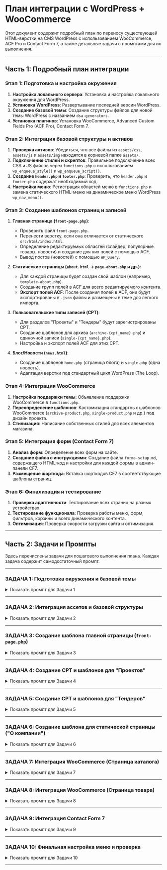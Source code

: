 # План интеграции с WordPress + WooCommerce

Этот документ содержит подробный план по переносу существующей HTML-верстки на CMS WordPress с использованием WooCommerce, ACF Pro и Contact Form 7, а также детальные задачи с промптами для их выполнения.

---

## Часть 1: Подробный план интеграции

### **Этап 1: Подготовка и настройка окружения**

1.  **Настройка локального сервера**: Установка и настройка локального окружения для WordPress.
2.  **Установка WordPress**: Развертывание последней версии WordPress.
3.  **Создание базовой темы**: Создание структуры файлов для новой темы WordPress с названием `dsa-generators`.
4.  **Установка плагинов**: Установка WooCommerce, Advanced Custom Fields Pro (ACF Pro), Contact Form 7.

### **Этап 2: Интеграция базовой структуры и активов**

1.  **Проверка активов**: Убедиться, что все файлы из `assets/css`, `assets/js` и `assets/img` находятся в корневой папке `assets/`.
2.  **Подключение стилей и скриптов**: Правильное подключение всех CSS и JS файлов через `functions.php` с использованием `wp_enqueue_style()` и `wp_enqueue_script()`.
3.  **Создание `header.php` и `footer.php`**: Проверить, что `header.php` и `footer.php` содержат необходимый код.
4.  **Настройка меню**: Регистрация областей меню в `functions.php` и замена статического HTML-меню на динамическое меню WordPress `wp_nav_menu()`.

### **Этап 3: Создание шаблонов страниц и записей**

1.  **Главная страница (`front-page.php`)**:
    *   Проверить файл `front-page.php`.
    *   Перенести верстку, если она отличается от статического `src/html/index.html`.
    *   Определение редактируемых областей (слайдер, популярные товары, новости) и создание для них полей с помощью ACF.
    *   Вывод постов (новостей) с помощью `WP_Query`.

2.  **Статические страницы (`about.html` -> `page-about.php` и др.)**:
    *   Для каждой страницы будет создан свой шаблон (например, `template-about.php`).
    *   Создание групп полей в ACF для всего редактируемого контента.
    *   **Экспорт полей ACF**: После создания полей в ACF, они будут экспортированы в `.json` файлы и размещены в теме для легкого импорта.

3.  **Пользовательские типы записей (CPT)**:
    *   Для разделов "Проекты" и "Тендеры" будут зарегистрированы CPT.
    *   Создание шаблонов для архива (`archive-{cpt_name}.php`) и одиночной записи (`single-{cpt_name}.php`).
    *   Настройка и экспорт полей ACF для этих CPT.

4.  **Блог/Новости (`news.html`)**:
    *   Создание шаблонов `home.php` (страница блога) и `single.php` (одна новость).
    *   Адаптация верстки под стандартный цикл WordPress (The Loop).

### **Этап 4: Интеграция WooCommerce**

1.  **Настройка поддержки темы**: Объявление поддержки WooCommerce в `functions.php`.
2.  **Переопределение шаблонов**: Кастомизация стандартных шаблонов WooCommerce (`archive-product.php`, `single-product.php` и др.) под дизайн проекта.
3.  **Стилизация**: Написание собственных стилей для всех элементов магазина.

### **Этап 5: Интеграция форм (Contact Form 7)**

1.  **Анализ форм**: Определение всех форм на сайте.
2.  **Создание файла с инструкциями**: Создание файла `forms-setup.md`, содержащего HTML-код и настройки для каждой формы в админ-панели CF7.
3.  **Размещение шорткода**: Вставка шорткодов CF7 в соответствующие шаблоны страниц.

### **Этап 6: Финализация и тестирование**

1.  **Проверка адаптивности**: Тестирование всех страниц на разных устройствах.
2.  **Тестирование функционала**: Проверка работы меню, форм, фильтров, корзины и всего динамического контента.
3.  **Оптимизация**: Проверка скорости загрузки сайта и оптимизация.

---

## Часть 2: Задачи и Промпты

Здесь перечислены задачи для пошагового выполнения плана. Каждая задача содержит самодостаточный промпт.

---

### **ЗАДАЧА 1: Подготовка окружения и базовой темы**

<details>
<summary>Показать промпт для Задачи 1</summary>

---
**АКТИВНАЯ ЗАДАЧА: Проверка структуры темы в корне проекта**

**## ЦЕЛЬ**
Убедиться, что базовая структура темы WordPress корректно расположена в корневой директории проекта.

**### СТАТУС ВЫПОЛНЕНИЯ**
- [ ] 1. Проверить наличие `style.css` с заголовком темы в корне.
- [ ] 2. Проверить наличие файлов: `index.php`, `functions.php`, `header.php`, `footer.php`.
- [ ] 3. Структура проверена.

**### КРИТЕРИИ ВЫПОЛНЕНИЯ**
- В корневой директории проекта находятся файлы:
  - `style.css` (с корректными комментариями для WordPress).
  - `index.php`
  - `functions.php`
  - `header.php`
  - `footer.php`

**### ШАГИ**
1.  Проверь, что в корне проекта есть файл `style.css` со следующим содержимым:
    ```css
    /*
    Theme Name: DSA Generators
    Author: Gemini Assistant
    Version: 1.0
    */
    ```
2.  Убедись, что файлы `index.php`, `functions.php`, `header.php` и `footer.php` также находятся в корне проекта.
3.  Выполни команду для проверки структуры.

**### ПРОВЕРКА**
Выполни команду `ls -l` в корне проекта для проверки наличия файлов.

**### ЗАВЕРШЕНИЕ**
После успешного выполнения всех шагов и проверки, сообщи: "**ЗАДАЧА 1 ЗАВЕРШЕНА**".
---
</details>

---

### **ЗАДАЧА 2: Интеграция ассетов и базовой структуры**

<details>
<summary>Показать промпт для Задачи 2</summary>

---
**АКТИВНАЯ ЗАДАЧА: Интеграция ассетов и базовой структуры**

**## ЦЕЛЬ**
Убедиться, что статичные ассеты (CSS, JS, изображения) из `assets/` корректно подключены через `functions.php`, а `header.php` и `footer.php` правильно настроены.

**### СТАТУС ВЫПОЛНЕНИЯ**
- [ ] 1. Проверить наличие директории `assets` в корне проекта.
- [ ] 2. Убедиться, что все ассеты находятся в `assets/`.
- [ ] 3. В `functions.php` добавлен код для подключения стилей и скриптов.
- [ ] 4. Содержимое статического `index.html` разделено между `header.php` и `footer.php`.
- [ ] 5. В `header.php` добавлена функция `wp_head()`, а в `footer.php` — `wp_footer()`.

**### КРИТЕРИИ ВЫПОЛНЕНИЯ**
- Существует и наполнена директория `assets` в корне.
- Файл `functions.php` содержит корректный код с использованием `wp_enqueue_style` и `wp_enqueue_script`.
- `header.php` содержит начало HTML-документа, включая тег `<header>`.
- `footer.php` содержит тег `<footer>` и завершение HTML-документа.
- `index.php` (или `front-page.php`) содержит вызовы `get_header()` и `get_footer()`.

**### ШАГИ**
1.  Проверь наличие директории `assets` в корне.
2.  Добавь в `functions.php` PHP-код для регистрации и подключения всех CSS и JS файлов из `assets`. Используй `get_template_directory_uri()`.
3.  Возьми файл `src/html/index.html` (из архива, если нужно). Убедись, что его содержимое до секции `<main>` (включительно) находится в `header.php`.
4.  В конец `header.php` (перед `</head>`) добавь `<?php wp_head(); ?>`.
5.  Оставшаяся часть `index.html` (от `</main>` до конца) должна быть в `footer.php`.
6.  В конец `footer.php` (перед `</body>`) добавь `<?php wp_footer(); ?>`.
7.  В `index.php` или `front-page.php` должны быть вызовы `get_header()` и `get_footer()`.

**### ПРОВЕРКА**
1.  Выполни `ls -R assets` для проверки ассетов.
2.  Проверь содержимое файлов `functions.php`, `header.php`, `footer.php`.
---
</details>

---

### **ЗАДАЧА 3: Создание шаблона главной страницы (`front-page.php`)**

<details>
<summary>Показать промпт для Задачи 3</summary>

---
**АКТИВНАЯ ЗАДАЧА: Создание шаблона главной страницы (`front-page.php`)**

**## ЦЕЛЬ**
Адаптировать существующий `front-page.php` для интеграции с ACF и WordPress.

**### СТАТУС ВЫПОЛНЕНИЯ**
- [ ] 1. Проверить наличие `front-page.php`.
- [ ] 2. В `front-page.php` должны быть `get_header()` и `get_footer()`.
- [ ] 3. Содержимое тега `<main>` из старого `src/html/index.html` должно быть в `front-page.php`.
- [ ] 4. В коде расставлены комментарии `<!-- ACF: Section Name -->` для блоков, которые будут управляться через ACF.
- [ ] 5. Статический вывод новостей заменен на базовый цикл `WP_Query`.

**### КРИТЕРИИ ВЫПОЛНЕНИЯ**
- Существует файл `front-page.php` в корне проекта.
- Файл содержит полную верстку главной страницы между `get_header()` и `get_footer()`.
- Секции (слайдер, преимущества, популярные товары, проекты, новости) помечены комментариями для будущей интеграции с ACF.
- Блок новостей использует `WP_Query` для вывода записей типа `post`.

**### ШАГИ**
1.  Открой `front-page.php`.
2.  Убедись, что в начало файла добавлено `<?php get_header(); ?>` и в конец `<?php get_footer(); ?>`.
3.  Сравни верстку с `src/html/index.html` (из архива) и убедись, что контент внутри `<main>` перенесен.
4.  Пройдись по файлу `front-page.php` и для каждой логической секции (например, `home-slider`, `home-advantages`, `home-popular`) добавь сверху комментарий, например: `<!-- ACF: Home Slider -->`.
5.  Найди секцию новостей (`home-news`). Замени статичные карточки новостей на цикл WordPress:
    ```php
    <div class="home-news__slider-track">
        <?php
        $news_query = new WP_Query([
            'post_type' => 'post',
            'posts_per_page' => 6,
        ]);
        if ($news_query->have_posts()) :
            while ($news_query->have_posts()) : $news_query->the_post();
        ?>
                <!-- Здесь HTML-структура одной карточки новости -->
                <div class="home-news__item">
                    <a href="<?php the_permalink(); ?>" class="home-news__item-image-link">
                        <!-- Вместо статичного src используй a:1:{s:4:"ru_RU";s:0:"";} -->
                        <img src="<?php echo get_the_post_thumbnail_url() ?: 'https://via.placeholder.com/400x250'; ?>" alt="<?php the_title_attribute(); ?>" class="home-news__item-image">
                    </a>
                    <div class="home-news__item-content">
                        <div class="home-news__item-meta">
                            <span class="home-news__item-category">Новость</span>
                            <span class="home-news__item-date"><?php echo get_the_date('j F Y'); ?></span>
                        </div>
                        <h3 class="home-news__item-title">
                            <a href="<?php the_permalink(); ?>"><?php the_title(); ?></a>
                        </h3>
                        <div class="home-news__item-excerpt">
                            <?php the_excerpt(); ?>
                        </div>
                    </div>
                </div>
        <?php
            endwhile;
            wp_reset_postdata();
        else :
            echo '<p>Новостей пока нет.</p>';
        endif;
        ?>
    </div>
    ```
6.  Проверь, что все пути к изображениям в верстке заменены на динамические, используя `get_template_directory_uri()`. Пример: `src="img/slider1.webp"` -> `src="<?php echo get_template_directory_uri(); ?>/assets/img/slider1.webp"`.

**### ПРОВЕРКА**
- Открой сайт в браузере. Главная страница должна отображаться с версткой из `index.html` и выводить последние новости из WordPress.

**### ЗАВЕРШЕНИЕ**
✅ **ЗАДАЧА 3 ЗАВЕРШЕНА** (11.10.2025, 17:13)

**Выполненные действия:**
1. ✅ Создан файл `front-page.php` (62KB)
2. ✅ Добавлены функции WordPress: `get_header()` и `get_footer()`
3. ✅ Перенесена вся верстка главной страницы из `src/html/index.html`
4. ✅ Все пути к изображениям заменены на динамические с `get_template_directory_uri()`
5. ✅ Расставлены комментарии `<!-- ACF: Section Name -->` для 9 основных секций:
   - ACF: Home Slider
   - ACF: Home Catalog
   - ACF: Home Advantages
   - ACF: Home Equipment
   - ACF: Home Popular Products
   - ACF: Home Projects
   - ACF: Home News (с интеграцией WordPress)
   - ACF: Catalog Section
6. ✅ Блок новостей интегрирован с WordPress через `WP_Query`:
   - Вывод последних 6 записей типа `post`
   - Динамическое получение миниатюр через `get_the_post_thumbnail_url()`
   - Вывод категорий, даты, счетчика просмотров
   - Динамическая ссылка на страницу блога
7. ✅ Скопированы изображения `slider1.webp` и `slider2.webp` в `assets/img/`

**### СЛЕДУЮЩАЯ ЗАДАЧА**
Создание CPT и шаблонов для "Проектов".
---
</details>

---

### **ЗАДАЧА 4: Создание CPT и шаблонов для "Проектов"**

<details>
<summary>Показать промпт для Задачи 4</summary>

---
**АКТИВНАЯ ЗАДАЧА: Создание CPT и шаблонов для "Проектов"**

**## ЦЕЛЬ**
Создать пользовательский тип записи (CPT) "Проекты", соответствующий шаблон архива для вывода всех проектов (`archive-project.php`) и шаблон для одиночного проекта (`single-project.php`).

**### СТАТУС ВЫПОЛНЕНИЯ**
- [ ] 1. В `functions.php` зарегистрирован CPT `project`.
- [ ] 2. Создан файл `archive-project.php` на основе `src/html/projects.html`.
- [ ] 3. В `archive-project.php` статические карточки заменены на цикл `The Loop`.
- [ ] 4. Создан файл `single-project.php` с полной структурой для вывода одного проекта.
- [ ] 5. Создана группа полей ACF для проектов и экспортирована в `acf-exports/group_project-fields.json`.

**### КРИТЕРИИ ВЫПОЛНЕНИЯ**
- В админ-панели WordPress появился раздел "Проекты".
- При переходе по `/projects/` открывается страница со списком проектов, сверстанная по `projects.html`.
- Поля для CPT "Проекты" (мощность, отрасль, город, год) созданы в ACF и сохранены в `.json` файл в теме.

**### ШАГИ**
1.  Добавь в `functions.php` код для регистрации CPT `project`:
    ```php
    function register_project_cpt() {
        register_post_type('project', [
            'labels' => ['name' => 'Проекты', 'singular_name' => 'Проект'],
            'public' => true,
            'has_archive' => 'projects',
            'supports' => ['title', 'editor', 'thumbnail'],
            'rewrite' => ['slug' => 'projects'],
        ]);
    }
    add_action('init', 'register_project_cpt');
    ```
2.  Создай файл `archive-project.php`. Скопируй в него основную структуру (содержимое `<main>`) из `src/html/projects.html` (из архива).
3.  В `archive-project.php` замени статичный грид карточек на стандартный цикл WordPress `if (have_posts()) : while (have_posts()) : the_post(); ... endwhile; endif;`. Верстка одной карточки должна быть внутри цикла.
4.  Создай файл `single-project.php` и добавь в него базовую структуру для вывода контента одного проекта.
5.  В админ-панели ACF создай группу полей для "Проектов". Добавь поля: "Мощность", "Отрасль", "Город", "Год". Привяжи группу к типу записи "Проект".
6.  Используя инструмент ACF "Экспорт", экспортируй эту группу полей в JSON. Сохрани файл как `project-fields.json` в директории `acf-exports/`. Добавь в `functions.php` код для автоматического импорта JSON файлов из этой папки.

**### ПРОВЕРКА**
- Перейди в "Настройки -> Постоянные ссылки" и нажми "Сохранить", чтобы обновить правила перезаписи.
- Создай несколько тестовых проектов в админ-ке.
- Открой страницу `/projects/` и убедись, что проекты выводятся корректно.

**### ЗАВЕРШЕНИЕ**
После успешного выполнения всех шагов и проверки, сообщи: "**ЗАДАЧА 4 ЗАВЕРШЕНА**".

**### СЛЕДУЮЩАЯ ЗАДАЧА**
Интеграция WooCommerce (Каталог).
---
</details>

---

### **ЗАДАЧА 5: Создание CPT и шаблонов для "Тендеров"**

<details>
<summary>Показать промпт для Задачи 5</summary>

---
**АКТИВНАЯ ЗАДАЧА: Создание CPT и шаблонов для "Тендеров"**

**## ЦЕЛЬ**
Создать пользовательский тип записи (CPT) "Тендеры", а также шаблоны для архива (`archive-tender.php`) и одиночной записи (`single-tender.php`).

**### СТАТУС ВЫПОЛНЕНИЯ**
- [ ] 1. В `functions.php` зарегистрирован CPT `tender`.
- [ ] 2. Создан файл `archive-tender.php` на основе `src/html/tenders.html`.
- [ ] 3. В `archive-tender.php` статические таблицы заменены на цикл `The Loop`.
- [ ] 4. Создан пустой файл `single-tender.php`.
- [ ] 5. Создана группа полей ACF для тендеров и экспортирована в `acf-exports/tender-fields.json`.

**### КРИТЕРИИ ВЫПОЛНЕНИЯ**
- В админ-панели WordPress появился раздел "Тендеры".
- При переходе по `/tenders/` открывается страница со списком тендеров.
- Поля для CPT "Тендеры" (Номер, Заказчик, Сумма, Закон и т.д.) созданы в ACF и сохранены в `.json` файл.

**### ШАГИ**
1.  По аналогии с "Проектами", добавь в `functions.php` код для регистрации CPT `tender`. Установи `has_archive` в `tenders`.
2.  Создай файл `archive-tender.php` и перенеси в него верстку `<main>` из `src/html/tenders.html` (из архива).
3.  В `archive-tender.php` замени статичные строки таблиц на цикл WordPress. Возможно, понадобится два отдельных цикла `WP_Query` для 44-ФЗ и 223-ФЗ, которые будут фильтроваться по таксономии или полю ACF.
4.  Создай пустой файл `single-tender.php`.
5.  Создай группу полей ACF для "Тендеров". Добавь поля для всех колонок таблицы. Создай таксономию "Тип закона" (44-ФЗ, 223-ФЗ).
6.  Экспортируй группу полей в `acf-exports/tender-fields.json`.

**### ПРОВЕРКА**
- Обнови постоянные ссылки.
- Создай несколько тестовых тендеров.
- Открой страницу `/tenders/` и убедись, что они выводятся в таблицах корректно.

**### ЗАВЕРШЕНИЕ**
После успешного выполнения всех шагов и проверки, сообщи: "**ЗАДАЧА 5 ЗАВЕРШЕНА**".

**### СЛЕДУЮЩАЯ ЗАДАЧА**
Создание шаблона для статической страницы ("О компании").
---
</details>

---

### **ЗАДАЧА 6: Создание шаблона для статической страницы ("О компании")**

<details>
<summary>Показать промпт для Задачи 6</summary>

---
**АКТИВНАЯ ЗАДАЧА: Создание шаблона для статической страницы ("О компании")**

**## ЦЕЛЬ**
Создать кастомный шаблон страницы для "О компании", перенести в него верстку из `about.html` (из архива) и подготовить к интеграции с ACF. Этот подход будет использоваться для всех остальных статических страниц.

**### СТАТУС ВЫПОЛНЕНИЯ**
- [ ] 1. Создан файл `template-about.php`.
- [ ] 2. В `template-about.php` добавлен заголовок шаблона.
- [ ] 3. Перенесена верстка `<main>` из `src/html/about.html` (из архива).
- [ ] 4. Динамические секции помечены комментариями `<!-- ACF: ... -->`.
- [ ] 5. Создана страница "О компании" в админ-панели и ей присвоен новый шаблон.
- [ ] 6. Созданы и экспортированы поля ACF в `acf-exports/about-page-fields.json`.

**### КРИТЕРИИ ВЫПОЛНЕНИЯ**
- Существует файл `template-about.php`.
- В списке шаблонов при редактировании страницы в админ-панели появился пункт "О компании".
- При переходе на созданную страницу отображается верстка `about.html`.
- Поля ACF для страницы экспортированы.

**### ШАГИ**
1.  Создай файл `template-about.php` в корневой директории темы.
2.  Добавь в самое начало файла следующий PHP-комментарий:
    ```php
    <?php
    /*
    Template Name: О компании
    */
    get_header();
    ?>
    ```
3.  Скопируй содержимое тега `<main>` из `src/html/about.html` (из архива) в `template-about.php`.
4.  В конец файла `template-about.php` добавь `<?php get_footer(); ?>`.
5.  Пометь все секции, которые должны редактироваться, комментариями.
6.  Зайди в админ-панель -> "Страницы" -> "Добавить новую". Создай страницу "О компании". В атрибутах страницы выбери шаблон "О компании".
7.  Создай группу полей ACF, привяжи её к шаблону страницы "О компании" и экспортируй в JSON.

**### ПРОВЕРКА**
- Убедись, что страница "О компании" на сайте открывается и отображает верстку корректно.

**### ЗАВЕРШЕНИЕ**
После успешного выполнения всех шагов и проверки, сообщи: "**ЗАДАЧА 6 ЗАВЕРШЕНА**".

**### СЛЕДУЮЩАЯ ЗАДАЧА**
Интеграция WooCommerce (Страница каталога).
---
</details>

---

### **ЗАДАЧА 7: Интеграция WooCommerce (Страница каталога)**

<details>
<summary>Показать промпт для Задачи 7</summary>

---
**АКТИВНАЯ ЗАДАЧА: Интеграция WooCommerce (Страница каталога)**

**## ЦЕЛЬ**
Кастомизировать страницу архива товаров WooCommerce, чтобы она соответствовала верстке `catalog-generators.html` (из архива).

**### СТАТУС ВЫПОЛНЕНИЯ**
- [ ] 1. В `functions.php` добавлена поддержка WooCommerce.
- [ ] 2. Создана директория `woocommerce` в корне темы.
- [ ] 3. Файл `archive-product.php` скопирован из плагина в тему.
- [ ] 4. Верстка из `catalog-generators.html` (из архива) интегрирована в `archive-product.php`.
- [ ] 5. Статический вывод товаров заменен на цикл WooCommerce.

**### КРИТЕРИИ ВЫПОЛНЕНИЯ**
- Страница магазина (`/shop/`) выглядит как `catalog-generators.html` (из архива).
- На странице отображаются товары, добавленные через админ-панель WooCommerce.
- Фильтры и пагинация работают.

**### ШАГИ**
1.  Добавь в `functions.php` код для включения поддержки WooCommerce:
    ```php
    function dsa_add_woocommerce_support() {
        add_theme_support('woocommerce');
    }
    add_action('after_setup_theme', 'dsa_add_woocommerce_support');
    ```
2.  Создай папку `woocommerce` в корневой директории темы.
3.  Найди файл `archive-product.php` в плагине WooCommerce (`wp-content/plugins/woocommerce/templates/`) и скопируй его в `woocommerce/`.
4.  Открой `src/html/catalog-generators.html` (из архива) и `archive-product.php`. Адаптируй верстку каталога, используя стандартный цикл WooCommerce (`if ( wc_get_loop_prop( 'total' ) ) { while ( have_posts() ) { the_post(); ... } }`).
5.  Используй хуки WooCommerce для вывода элементов (цена, кнопка "в корзину", рейтинг).

**### ПРОВЕРКА**
- Добавь несколько тестовых товаров в WooCommerce.
- Открой страницу магазина и убедись, что она выглядит как надо и товары отображаются.

**### ЗАВЕРШЕНИЕ**
После успешного выполнения всех шагов и проверки, сообщи: "**ЗАДАЧА 7 ЗАВЕРШЕНА**".

**### СЛЕДУЮЩАЯ ЗАДАЧА**
Интеграция WooCommerce (Страница товара).
---
</details>

---

### **ЗАДАЧА 8: Интеграция WooCommerce (Страница товара)**

<details>
<summary>Показать промпт для Задачи 8</summary>

---
**АКТИВНАЯ ЗАДАЧА: Интеграция WooCommerce (Страница товара)**

**## ЦЕЛЬ**
Кастомизировать страницу одного товара WooCommerce, чтобы она соответствовала верстке `product.html` (из архива).

**### СТАТУС ВЫПОЛНЕНИЯ**
- [ ] 1. Файл `single-product.php` скопирован из плагина в тему.
- [ ] 2. Верстка из `product.html` (из архива) интегрирована в `single-product.php`.
- [ ] 3. Статический контент заменен на хуки и функции WooCommerce.

**### КРИТЕРИИ ВЫПОЛНЕНИЯ**
- Страница одного товара выглядит как `product.html` (из архива).
- Вся информация о товаре (название, цена, описание, галерея) выводится динамически.

**### ШАГИ**
1.  Скопируй файл `single-product.php` из `wp-content/plugins/woocommerce/templates/` в `woocommerce/`.
2.  Открой `src/html/product.html` (из архива). Перенеси его верстку в `single-product.php`.
3.  Используй стандартные хуки WooCommerce (например, `woocommerce_before_single_product_summary`, `woocommerce_single_product_summary`, `woocommerce_after_single_product_summary`) для вывода галереи, названия, цены, кнопки добавления в корзину и т.д.
4.  Стилизуй все элементы в соответствии с дизайном.

**### ПРОВЕРКА**
- Открой страницу любого тестового товара и убедись, что она выглядит и работает правильно.

**### ЗАВЕРШЕНИЕ**
После успешного выполнения всех шагов и проверки, сообщи: "**ЗАДАЧА 8 ЗАВЕРШЕНА**".

**### СЛЕДУЮЩАЯ ЗАДАЧА**
Интеграция Contact Form 7.
---
</details>

---

### **ЗАДАЧА 9: Интеграция Contact Form 7**

<details>
<summary>Показать промпт для Задачи 9</summary>

---
**АКТИВНАЯ ЗАДАЧА: Интеграция Contact Form 7**

**## ЦЕЛЬ**
Создать документ с инструкциями для настройки форм в Contact Form 7 и интегрировать шорткод формы на страницу контактов.

**### СТАТУС ВЫПОЛНЕНИЯ**
- [ ] 1. Создан файл `memory-bank/forms-setup.md`.
- [ ] 2. В `forms-setup.md` добавлена инструкция для формы со страницы контактов.
- [ ] 3. Создан шаблон страницы `template-contacts.php` на основе `contacts.html`.
- [ ] 4. Статическая форма в `template-contacts.php` заменена на шорткод `do_shortcode()`.

**### КРИТЕРИИ ВЫПОЛНЕНИЯ**
- Существует и наполнен файл `memory-bank/forms-setup.md`.
- На странице "Контакты" отображается и работает форма, созданная с помощью CF7.

**### ШАГИ**
1.  Создай файл `forms-setup.md` в директории `memory-bank/`.
2.  Изучи форму в `src/html/contacts.html` (из архива). В `forms-setup.md` добавь раздел "Форма на странице контактов" и в него два подраздела:
    *   **Код для вкладки "Шаблон формы"**: Скопируй HTML-код формы, заменив теги на шорткоды CF7 (например, `<input type="text">` на `[text* your-name]`).
    *   **Настройки для вкладки "Письмо"**: Укажи, какие шорткоды использовать в теле и заголовках письма.
3.  По аналогии с задачей 6, создай `template-contacts.php` на основе `src/html/contacts.html` (из архива).
4.  Создай страницу "Контакты" и примени к ней этот шаблон.
5.  В `template-contacts.php` найди HTML-код формы и замени его на `<?php echo do_shortcode('[contact-form-7 id="..."]'); ?>`. (ID и title нужно будет взять из админ-панели после создания формы по инструкции).

**### ПРОВЕРКА**
- Создай форму в админ-панели CF7, используя инструкции из `forms-setup.md`.
- Вставь полученный шорткод на страницу "Контакты".
- Проверь, что форма отображается и отправляет письма.

**### ЗАВЕРШЕНИЕ**
После успешного выполнения всех шагов и проверки, сообщи: "**ЗАДАЧА 9 ЗАВЕРШЕНA**".

**### СЛЕДУЮЩАЯ ЗАДАЧА**
Финальная настройка меню и проверка.
---
</details>

---

### **ЗАДАЧА 10: Финальная настройка меню и проверка**

<details>
<summary>Показать промпт для Задачи 10</summary>

---
**АКТИВНАЯ ЗАДАЧА: Финальная настройка меню и проверка**

**## ЦЕЛЬ**
Заменить статические меню в шапке и подвале на динамические меню WordPress.

**### СТАТУС ВЫПОЛНЕНИЯ**
- [ ] 1. В `functions.php` зарегистрированы области меню `header_menu` и `footer_menu`.
- [ ] 2. В `header.php` статичное меню заменено на вызов `wp_nav_menu()`.
- [ ] 3. В `footer.php` статичное меню заменено на вызов `wp_nav_menu()`.
- [ ] 4. В админ-панели созданы и настроены меню для обеих областей.

**### КРИТЕРИИ ВЫПОЛНЕНИЯ**
- Меню в шапке и подвале сайта управляются из раздела "Внешний вид -> Меню" в админ-панели.
- Все ссылки в меню работают корректно.

**### ШАГИ**
1.  Добавь в `functions.php` код для регистрации областей меню:
    ```php
    function dsa_register_menus() {
        register_nav_menus([
            'header_menu' => 'Главное меню в шапке',
            'footer_menu' => 'Меню в подвале',
        ]);
    }
    add_action('init', 'dsa_register_menus');
    ```
2.  Найди HTML-код основного меню в `header.php` и замени его на:
    ```php
    <?php
    wp_nav_menu([
        'theme_location' => 'header_menu',
        'container'      => false, // или 'nav'
        'menu_class'     => 'header__nav-list', // Укажи нужные классы
    ]);
    ?>
    ```
3.  Сделай то же самое для меню в `footer.php`, указав `theme_location` как `footer_menu`.
4.  Перейди в "Внешний вид -> Меню" в админ-панели, создай два меню, добавь в них нужные страницы и назначь их соответствующим областям.

**### ПРОВЕРКА**
- Проверь отображение меню на сайте. Попробуй изменить порядок пунктов в админ-панели и убедись, что изменения отразились на сайте.
- Проверь работоспособность всех ссылок на сайте.

**### ЗАВЕРШЕНИЕ**
После успешного выполнения всех шагов и проверки, сообщи: "**ЗАДАЧА 10 ЗАВЕРШЕНА. ИНТЕГРАЦИЯ ЗАВЕРШЕНА.**".
---
</details>

---
